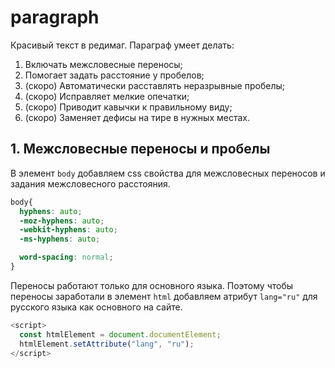 # paragraph
Красивый текст в редимаг. 
Параграф умеет делать:
1. Включать межсловесные переносы;
1. Помогает задать расстояние у пробелов;
1. (скоро) Автоматически расставлять неразрывные пробелы;
1. (скоро) Исправляет мелкие опечатки;
1. (скоро) Приводит кавычки к правильному виду;
1. (скоро) Заменяет дефисы на тире в нужных местах.

## 1. Межсловесные переносы и пробелы

В элемент `body` добавляем css свойства для межсловесных переносов и задания межсловесного расстояния.
```css
body{
  hyphens: auto;
  -moz-hyphens: auto;
  -webkit-hyphens: auto;
  -ms-hyphens: auto;

  word-spacing: normal;
}
```

Переносы работают только для основного языка. Поэтому чтобы переносы заработали в элемент `html` добавляем атрибут `lang="ru"` для русского языка как основного на сайте.
```javascript
<script>
  const htmlElement = document.documentElement;
  htmlElement.setAttribute("lang", "ru");
</script>
```


<script src="https://raw.githubusercontent.com/typograf/jquery-typograf/gh-pages/autotypograf.vanilla.js"></script>

<!-- Типограф -->
<script>
  document.addEventListener('DOMContentLoaded', function() {
  	
    // Выбираем весь DOM
  	const htmlElement = document.documentElement.typograf();
    
    
  }, false);
</script>






<!-- Вставляем новый объект в нутрь существующего -->
<script>
  document.addEventListener('DOMContentLoaded', function() {
  
    // Создаем новый элемент
    var div = document.createElement('div');
    div.className = "alert alert-success";
    div.innerHTML = "<strong>Ура!</strong> Вы прочитали это важное сообщение.";

    // Находим объект в который будем вставлять новый элемент
    var element = document.querySelector('[data-id="5cd6a16fe1fa4b788641b49a"]');

    // Вставляем элемент внутрь объекта
    element.appendChild(div);
    
  }, false);
</script>

<!-- Поиск и замена висящих предлогов через регулярные выражения -->
<script>
  document.addEventListener('DOMContentLoaded', function() {
  	
    // Выбираем весь DOM
  	const htmlElement = document.documentElement;
    
    
  }, false);
</script>
